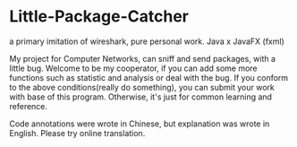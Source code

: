 # Little-Package-Catcher
a primary imitation of wireshark, pure personal work.
Java x JavaFX (fxml)

My project for Computer Networks, can sniff and send packages, with a little bug.
Welcome to be my cooperator, if you can add some more functions such as statistic and analysis or deal with the bug.
If you conform to the above conditions(really do something), you can submit your work with base of this program. Otherwise, it's just for common learning and reference.

Code annotations were wrote in Chinese, but explanation was wrote in English. Please try online translation.
